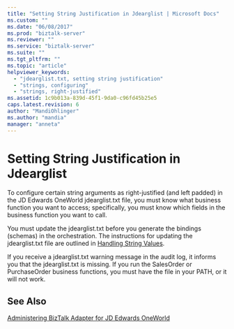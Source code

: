 ```yaml
---
title: "Setting String Justification in Jdearglist | Microsoft Docs"
ms.custom: ""
ms.date: "06/08/2017"
ms.prod: "biztalk-server"
ms.reviewer: ""
ms.service: "biztalk-server"
ms.suite: ""
ms.tgt_pltfrm: ""
ms.topic: "article"
helpviewer_keywords: 
  - "jdearglist.txt, setting string justification"
  - "strings, configuring"
  - "strings, right-justified"
ms.assetid: 1c9b013a-839d-45f1-9da0-c96fd45b25e5
caps.latest.revision: 6
author: "MandiOhlinger"
ms.author: "mandia"
manager: "anneta"
---
```

# Setting String Justification in Jdearglist
To configure certain string arguments as right-justified (and left padded) in the JD Edwards OneWorld jdearglist.txt file, you must know what business function you want to access; specifically, you must know which fields in the business function you want to call.  
  
 You must update the jdearglist.txt before you generate the bindings (schemas) in the orchestration. The instructions for updating the jdearglist.txt file are outlined in [Handling String Values](../core/handling-string-values1.md).  
  
 If you receive a jdearglist.txt warning message in the audit log, it informs you that the jdearglist.txt is missing. If you run the SalesOrder or PurchaseOrder business functions, you must have the file in your PATH, or it will not work.  
  
## See Also  
 [Administering BizTalk Adapter for JD Edwards OneWorld](../core/administering-biztalk-adapter-for-jd-edwards-oneworld.md)